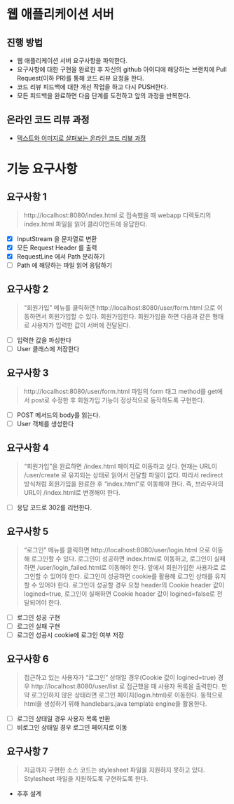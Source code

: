 # 웹 애플리케이션 서버
## 진행 방법
* 웹 애플리케이션 서버 요구사항을 파악한다.
* 요구사항에 대한 구현을 완료한 후 자신의 github 아이디에 해당하는 브랜치에 Pull Request(이하 PR)를 통해 코드 리뷰 요청을 한다.
* 코드 리뷰 피드백에 대한 개선 작업을 하고 다시 PUSH한다.
* 모든 피드백을 완료하면 다음 단계를 도전하고 앞의 과정을 반복한다.

## 온라인 코드 리뷰 과정
* [텍스트와 이미지로 살펴보는 온라인 코드 리뷰 과정](https://github.com/next-step/nextstep-docs/tree/master/codereview)


# 기능 요구사항

## 요구사항 1

> http://localhost:8080/index.html 로 접속했을 때 webapp 디렉토리의 index.html 파일을 읽어 클라이언트에 응답한다.

- [x] InputStream 을 문자열로 변환
- [x] 모든 Request Header 를 출력
- [x] RequestLine 에서 Path 분리하기
- [ ] Path 에 해당하는 파일 읽어 응답하기

## 요구사항 2

> “회원가입” 메뉴를 클릭하면 http://localhost:8080/user/form.html 으로 이동하면서 회원가입할 수 있다.
> 회원가입한다. 회원가입을 하면 다음과 같은 형태로 사용자가 입력한 값이 서버에 전달된다.

- [ ] 입력한 값을 파싱한다
- [ ] User 클래스에 저장한다

## 요구사항 3

> http://localhost:8080/user/form.html 파일의 form 태그 method를 get에서 post로 수정한 후
> 회원가입 기능이 정상적으로 동작하도록 구현한다.

- [ ] POST 메서드의 body를 읽는다.
- [ ] User 객체를 생성한다

## 요구사항 4

> “회원가입”을 완료하면 /index.html 페이지로 이동하고 싶다. 
> 현재는 URL이 /user/create 로 유지되는 상태로 읽어서 전달할 파일이 없다. 
> 따라서 redirect 방식처럼 회원가입을 완료한 후 “index.html”로 이동해야 한다. 
> 즉, 브라우저의 URL이 /index.html로 변경해야 한다.

- [ ] 응답 코드로 302를 리턴한다.

## 요구사항 5

> “로그인” 메뉴를 클릭하면 http://localhost:8080/user/login.html 으로 이동해 로그인할 수 있다. 
> 로그인이 성공하면 index.html로 이동하고, 로그인이 실패하면 /user/login_failed.html로 이동해야 한다.
> 앞에서 회원가입한 사용자로 로그인할 수 있어야 한다.
> 로그인이 성공하면 cookie를 활용해 로그인 상태를 유지할 수 있어야 한다.
> 로그인이 성공할 경우 요청 header의 Cookie header 값이 logined=true,
> 로그인이 실패하면 Cookie header 값이 logined=false로 전달되어야 한다.

- [ ] 로그인 성공 구현
- [ ] 로그인 실패 구현
- [ ] 로그인 성공시 cookie에 로그인 여부 저장

## 요구사항 6

> 접근하고 있는 사용자가 “로그인” 상태일 경우(Cookie 값이 logined=true) 경우
> http://localhost:8080/user/list 로 접근했을 때 사용자 목록을 출력한다. 
> 만약 로그인하지 않은 상태라면 로그인 페이지(login.html)로 이동한다.
> 동적으로 html을 생성하기 위해 handlebars.java template engine을 활용한다.

- [ ] 로그인 상태일 경우 사용자 목록 반환
- [ ] 비로그인 상태일 경우 로그인 페이지로 이동

## 요구사항 7

> 지금까지 구현한 소스 코드는 stylesheet 파일을 지원하지 못하고 있다.
> Stylesheet 파일을 지원하도록 구현하도록 한다.

- 추후 설계
